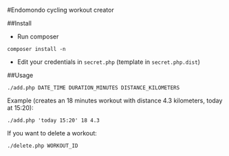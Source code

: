 #Endomondo cycling workout creator

##Install
- Run composer
```
composer install -n
```
- Edit your credentials in `secret.php` (template in `secret.php.dist`)

##Usage
```
./add.php DATE_TIME DURATION_MINUTES DISTANCE_KILOMETERS
```
Example (creates an 18 minutes workout with distance 4.3 kilometers, today at 15:20):
```
./add.php 'today 15:20' 18 4.3
```

If you want to delete a workout:
```
./delete.php WORKOUT_ID
```
